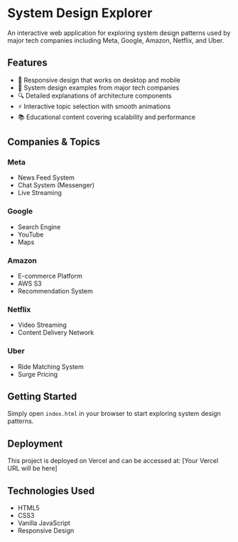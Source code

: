# System Design Explorer

An interactive web application for exploring system design patterns used by major tech companies including Meta, Google, Amazon, Netflix, and Uber.

## Features

- 📱 Responsive design that works on desktop and mobile
- 🏢 System design examples from major tech companies
- 🔍 Detailed explanations of architecture components
- ⚡ Interactive topic selection with smooth animations
- 📚 Educational content covering scalability and performance

## Companies & Topics

### Meta
- News Feed System
- Chat System (Messenger)
- Live Streaming

### Google
- Search Engine
- YouTube
- Maps

### Amazon
- E-commerce Platform
- AWS S3
- Recommendation System

### Netflix
- Video Streaming
- Content Delivery Network

### Uber
- Ride Matching System
- Surge Pricing

## Getting Started

Simply open `index.html` in your browser to start exploring system design patterns.

## Deployment

This project is deployed on Vercel and can be accessed at: [Your Vercel URL will be here]

## Technologies Used

- HTML5
- CSS3
- Vanilla JavaScript
- Responsive Design